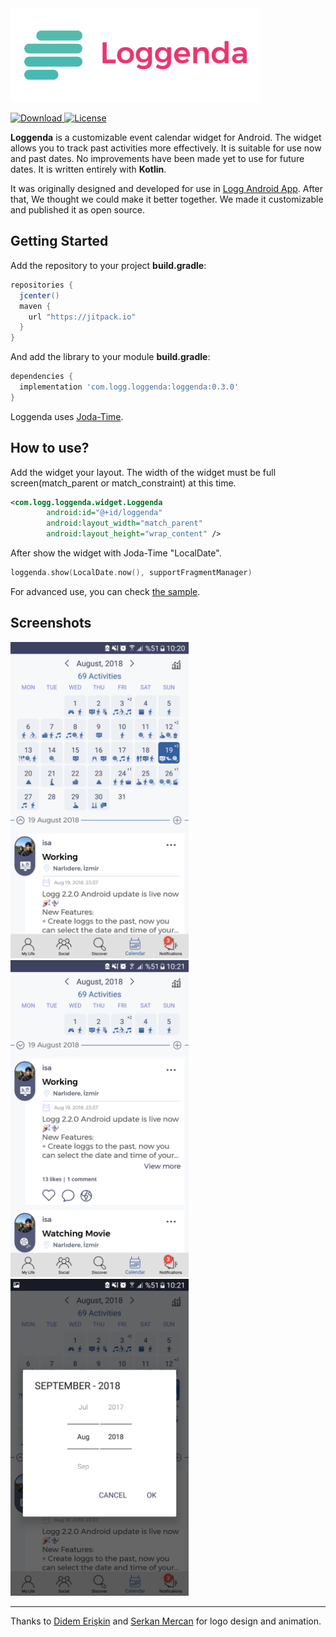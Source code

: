 <img src="/images/loggenda.gif" width="400px" alt="Loggenda Logo" /> 

[![Download](https://api.bintray.com/packages/logg/loggenda/loggenda/images/download.svg) ](https://bintray.com/logg/loggenda/loggenda/_latestVersion)
[![License](https://img.shields.io/badge/License-Apache-blue.svg)](https://github.com/loggyourlife/loggenda/blob/master/LICENSE)


**Loggenda** is a customizable event calendar widget for Android. 
The widget allows you to track past activities more effectively. It is suitable for use now and past dates. No improvements have been made yet to use for future dates. It is written entirely with **Kotlin**.


It was originally designed and developed for use in [Logg Android App](https://play.google.com/store/apps/details?id=com.digieggs.deathstar.logg). After that, We thought we could make it better together. We made it customizable and published it as open source. 


## Getting Started
Add the repository to your project **build.gradle**:
``` gradle
repositories {
  jcenter()
  maven {
    url "https://jitpack.io"
  }
}
```
And add the library to your module **build.gradle**:
``` gradle
dependencies {
  implementation 'com.logg.loggenda:loggenda:0.3.0'
}
```
Loggenda uses [Joda-Time](https://github.com/JodaOrg/joda-time).
## How to use?
Add the widget your layout. The width of the widget must be full screen(match_parent or match_constraint) at this time.
``` xml
<com.logg.loggenda.widget.Loggenda
        android:id="@+id/loggenda"
        android:layout_width="match_parent"
        android:layout_height="wrap_content" />
```
After show the widget with Joda-Time "LocalDate".
``` kotlin
loggenda.show(LocalDate.now(), supportFragmentManager)
```
For advanced use, you can check [the sample](https://github.com/loggyourlife/loggenda/blob/master/app/src/main/java/com/logg/loggenda/sample/MainActivity.kt).

## Screenshots
<p float="left">
<img src="/images/Screenshots/Screenshot_20180911-102025.png" width="285px"  alt="Loggenda Screenshot 1" />
<img src="/images/Screenshots/Screenshot_20180911-102112.png" width="285px" alt="Loggenda Screenshot 2" />
<img src="/images/Screenshots/Screenshot_20180911-102127.png" width="285px" alt="Loggenda Screenshot 3" />
</p>

---

Thanks to [Didem Erişkin](https://www.behance.net/eriskindidem) and [Serkan Mercan](http://serkanmercan.com) for logo design and animation.
